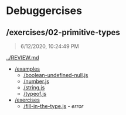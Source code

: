 # Debuggercises 

## /exercises/02-primitive-types 

> 6/12/2020, 10:24:49 PM 

[../REVIEW.md](../REVIEW.md)

- [/examples](./examples/REVIEW.md)
  - [/boolean-undefined-null.js](./examples/REVIEW.md#boolean-undefined-nulljs)  
  - [/number.js](./examples/REVIEW.md#numberjs)  
  - [/string.js](./examples/REVIEW.md#stringjs)  
  - [/typeof.js](./examples/REVIEW.md#typeofjs)  
- [/exercises](./exercises/REVIEW.md)
  - [/fill-in-the-type.js](./exercises/REVIEW.md#fill-in-the-typejs) - _error_ 

